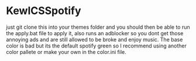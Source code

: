 # KewlCSSpotify
just git clone this into your themes folder and you should then be able to run the apply.bat file to apply it, also runs an adblocker so you dont get those annoying ads and are still allowed to be broke and enjoy music. The base color is bad but its the default spotify green so I recommend using another color pallete or make your own in the color.ini file.

